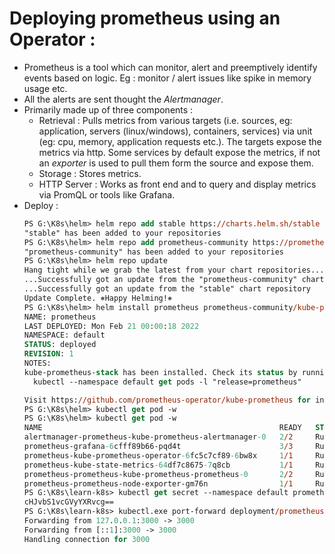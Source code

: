 # Deploying prometheus using an Operator :

* Prometheus is a tool which can monitor, alert and preemptively identify events based on logic. Eg : monitor / alert issues like spike in memory usage etc.
* All the alerts are sent thought the *Alertmanager*.
* Primarily made up of three components :
    * Retrieval : Pulls metrics from various targets (i.e. sources, eg: application, servers (linux/windows), containers, services) via unit (eg: cpu, memory, application requests etc.). The targets expose the metrics via http. Some services by default expose the metrics, if not an *exporter* is used to pull them form the source and expose them.
    * Storage : Stores metrics.
    * HTTP Server : Works as front end and to query and display metrics via PromQL or tools like Grafana.
* Deploy :
    ```ps
    PS G:\K8s\helm> helm repo add stable https://charts.helm.sh/stable
    "stable" has been added to your repositories
    PS G:\K8s\helm> helm repo add prometheus-community https://prometheus-community.github.io/helm-charts
    "prometheus-community" has been added to your repositories
    PS G:\K8s\helm> helm repo update
    Hang tight while we grab the latest from your chart repositories...
    ...Successfully got an update from the "prometheus-community" chart repository
    ...Successfully got an update from the "stable" chart repository
    Update Complete. ⎈Happy Helming!⎈
    PS G:\K8s\helm> helm install prometheus prometheus-community/kube-prometheus-stack
    NAME: prometheus
    LAST DEPLOYED: Mon Feb 21 00:00:18 2022
    NAMESPACE: default
    STATUS: deployed
    REVISION: 1
    NOTES:
    kube-prometheus-stack has been installed. Check its status by running:
      kubectl --namespace default get pods -l "release=prometheus"

    Visit https://github.com/prometheus-operator/kube-prometheus for instructions on how to create & configure Alertmanager and Prometheus instances using the Operator.
    PS G:\K8s\helm> kubectl get pod -w
    PS G:\K8s\helm> kubectl get pod -w
    NAME                                                     READY   STATUS    RESTARTS   AGE
    alertmanager-prometheus-kube-prometheus-alertmanager-0   2/2     Running   0          108s
    prometheus-grafana-6cfff89b66-pqd4t                      3/3     Running   0          2m17s
    prometheus-kube-prometheus-operator-6fc5c7cf89-6bw8x     1/1     Running   0          2m17s
    prometheus-kube-state-metrics-64df7c8675-7q8cb           1/1     Running   0          2m17s
    prometheus-prometheus-kube-prometheus-prometheus-0       2/2     Running   0          108s
    prometheus-prometheus-node-exporter-gm76n                1/1     Running   0          2m17s
    PS G:\K8s\learn-k8s> kubectl get secret --namespace default prometheus-grafana -o jsonpath="{.data.admin-password}"
    cHJvbS1vcGVyYXRvcg==
    PS G:\K8s\learn-k8s> kubectl.exe port-forward deployment/prometheus-grafana 3000
    Forwarding from 127.0.0.1:3000 -> 3000
    Forwarding from [::1]:3000 -> 3000
    Handling connection for 3000
    ```